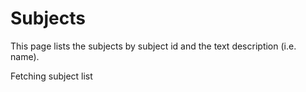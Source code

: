 
Subjects
========

This page lists the subjects by subject id and the text description (i.e. name).

<div id="subject-list">Fetching subject list</div>

<script type="module" src="./widgets/config.js"></script>

<script type="module" src="./widgets/vocabulary.js"></script>

<script type="module">
"use strict";
import { Cfg } from "./widgets/config.js";

let subject_list = document.getElementById('subject-list'),
    oReq = new XMLHttpRequest(),
    u = window.location,
    prefix_path = Cfg.prefix_path;

subject_list.innerHTML = ``;

function updatePage() {
    let src = this.responseText,
        data = JSON.parse(src),
        keys = Object.keys(data);

    keys.sort();
    for (let i = 0; i < keys.length; i++) {
        let elem = document.createElement('vocabulary-pair'),
            key = keys[i],
            val = data[key];
        elem.value = { 'identifier': key, 'name': val };
        subject_list.appendChild(elem);
        subject_list.appendChild(document.createElement('br'));
    }
}

oReq.addEventListener('load', updatePage);
oReq.open('GET', `${prefix_path}/api/subject`);
oReq.send();
</script>
